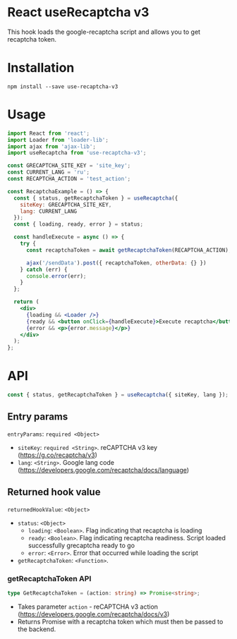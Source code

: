 # React useRecaptcha v3

This hook loads the google-recaptcha script and allows you to get recaptcha token.

# Installation
```
npm install --save use-recaptcha-v3
```

# Usage

```jsx
import React from 'react';
import Loader from 'loader-lib';
import ajax from 'ajax-lib';
import useRecaptcha from 'use-recaptcha-v3';

const GRECAPTCHA_SITE_KEY = 'site_key';
const CURRENT_LANG = 'ru';
const RECAPTCHA_ACTION = 'test_action';

const RecaptchaExample = () => {
  const { status, getRecaptchaToken } = useRecaptcha({
    siteKey: GRECAPTCHA_SITE_KEY,
    lang: CURRENT_LANG
  });
  const { loading, ready, error } = status;

  const handleExecute = async () => {
    try {
      const recaptchaToken = await getRecaptchaToken(RECAPTCHA_ACTION);

      ajax('/sendData').post({ recaptchaToken, otherData: {} })
    } catch (err) {
      console.error(err);
    }
  };

  return (
    <div>
      {loading && <Loader />}
      {ready && <button onClick={handleExecute}>Execute recaptcha</button>}
      {error && <p>{error.message}</p>}
    </div>
  );
};
```

# API
```js
const { status, getRecaptchaToken } = useRecaptcha({ siteKey, lang });
```

## Entry params
```entryParams```: ```required <Object>```
  * ```siteKey```: ```required <String>```. reCAPTCHA v3 key (https://g.co/recaptcha/v3)
  * ```lang```: ```<String>```. Google lang code (https://developers.google.com/recaptcha/docs/language)

## Returned hook value
```returnedHookValue```: ```<Object>```
  * ```status```: ```<Object>```
    * ```loading```: ```<Boolean>```. Flag indicating that recaptcha is loading
    * ```ready```: ```<Boolean>```. Flag indicating recaptcha readiness. Script loaded successfully grecaptcha ready to go
    * ```error```: ```<Error>```. Error that occurred while loading the script
  * ```getRecaptchaToken```: ```<Function>```.

### getRecaptchaToken API
```ts
type GetRecaptchaToken = (action: string) => Promise<string>;
```

* Takes parameter ```action``` - reCAPTCHA v3 action (https://developers.google.com/recaptcha/docs/v3)
* Returns Promise with a recaptcha token which must then be passed to the backend.
